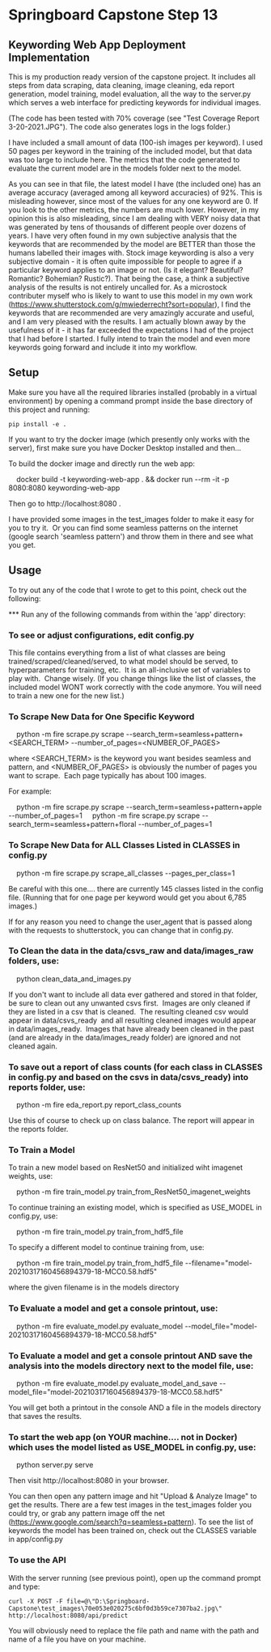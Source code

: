 # Springboard Capstone Step 13
## Keywording Web App Deployment Implementation

This is my production ready version of the capstone project.  It includes all steps from data scraping, data cleaning, image cleaning, eda report generation, model training, model evaluation, all the way to the server.py which serves a web interface for predicting keywords for individual images.

(The code has been tested with 70% coverage (see "Test Coverage Report 3-20-2021.JPG").  The code also generates logs in the logs folder.)

I have included a small amount of data (100-ish images per keyword).  I used 50 pages per keyword in the training of the included model, but that data was too large to include here.  The metrics that the code generated to evaluate the current model are in the models folder next to the model.

As you can see in that file, the latest model I have (the included one) has an average accuracy (averaged among all keyword accuracies) of 92%.  This is misleading however, since most of the values for any one keyword are 0.  If you look to the other metrics, the numbers are much lower.  However, in my opinion this is also misleading, since I am dealing with VERY noisy data that was generated by tens of thousands of different people over dozens of years.  I have very often found in my own subjective analysis that the keywords that are recommended by the model are BETTER than those the humans labelled their images with.  Stock image keywording is also a very subjective domain - it is often quite impossible for people to agree if a particular keyword applies to an image or not. (Is it elegant? Beautiful? Romantic? Bohemian? Rustic?).  That being the case, a think a subjective analysis of the results is not entirely uncalled for.  As a microstock contributer myself who is likely to want to use this model in my own work (https://www.shutterstock.com/g/mwiederrecht?sort=popular), I find the keywords that are recommended are very amazingly accurate and useful, and I am very pleased with the results. I am actually blown away by the usefulness of it - it has far exceeded the expectations I had of the project that I had before I started.  I fully intend to train the model and even more keywords going forward and include it into my workflow.


## Setup

Make sure you have all the required libraries installed (probably in a virtual environment) by opening a command prompt inside the base directory of this project and running:

    pip install -e .

If you want to try the docker image (which presently only works with the server), first make sure you have Docker Desktop installed and then...

To build the docker image and directly run the web app:

    docker build -t keywording-web-app . && docker run --rm -it -p 8080:8080 keywording-web-app

Then go to http://localhost:8080 .

I have provided some images in the test_images folder to make it easy for you to try it.  Or you can find some seamless patterns on the internet (google search 'seamless pattern') and throw them in there and see what you get.



## Usage

To try out any of the code that I wrote to get to this point, check out the following:

*** Run any of the following commands from within the 'app' directory:

### To see or adjust configurations, edit config.py

This file contains everything from a list of what classes are being trained/scraped/cleaned/served, to what model should be served, to hyperparameters for training, etc.  It is an all-inclusive set of variables to play with.  Change wisely.  (If you change things like the list of classes, the included model WONT work correctly with the code anymore.  You will need to train a new one for the new list.)

### To Scrape New Data for One Specific Keyword

    python -m fire scrape.py scrape --search_term=seamless+pattern+<SEARCH_TERM> --number_of_pages=<NUMBER_OF_PAGES>

where <SEARCH_TERM> is the keyword you want besides seamless and pattern, 
and <NUMBER_OF_PAGES> is obviously the number of pages you want to scrape.  Each page typically has about 100 images.

For example:

    python -m fire scrape.py scrape --search_term=seamless+pattern+apple --number_of_pages=1
    python -m fire scrape.py scrape --search_term=seamless+pattern+floral --number_of_pages=1

### To Scrape New Data for ALL Classes Listed in CLASSES in config.py

    python -m fire scrape.py scrape_all_classes --pages_per_class=1

Be careful with this one.... there are currently 145 classes listed in the config file.  (Running that for one page per keyword would get you about 6,785 images.)

If for any reason you need to change the user_agent that is passed along with the requests to shutterstock, you can change that in config.py.

### To Clean the data in the data/csvs_raw and data/images_raw folders, use:

    python clean_data_and_images.py

If you don't want to include all data ever gathered and stored in that folder, be sure to clean out any unwanted csvs first.  Images are only cleaned if they are listed in a csv that is cleaned.  The resulting cleaned csv would appear in data/csvs_ready  and all resulting cleaned images would appear in data/images_ready.  Images that have already been cleaned in the past (and are already in the data/images_ready folder) are ignored and not cleaned again.

### To save out a report of class counts (for each class in CLASSES in config.py and based on the csvs in data/csvs_ready) into reports folder, use:

    python -m fire eda_report.py report_class_counts

Use this of course to check up on class balance.  The report will appear in the reports folder.

### To Train a Model

To train a new model based on ResNet50 and initialized wiht imagenet weights, use:

    python -m fire train_model.py train_from_ResNet50_imagenet_weights

To continue training an existing model, which is specified as USE_MODEL in config.py, use:

    python -m fire train_model.py train_from_hdf5_file

To specify a different model to continue training from, use:

    python -m fire train_model.py train_from_hdf5_file --filename="model-20210317160456894379-18-MCC0.58.hdf5"

where the given filename is in the models directory

### To Evaluate a model and get a console printout, use:

    python -m fire evaluate_model.py evaluate_model --model_file="model-20210317160456894379-18-MCC0.58.hdf5"

### To Evaluate a model and get a console printout AND save the analysis into the models directory next to the model file, use:

    python -m fire evaluate_model.py evaluate_model_and_save --model_file="model-20210317160456894379-18-MCC0.58.hdf5"

You will get both a printout in the console AND a file in the models directory that saves the results.

### To start the web app (on YOUR machine.... not in Docker) which uses the model listed as USE_MODEL in config.py, use:

    python server.py serve

Then visit http://localhost:8080 in your browser.

You can then open any pattern image and hit "Upload & Analyze Image" to get the results.  There are a few test images in the test_images folder you could try, or grab any pattern image off the net (https://www.google.com/search?q=seamless+pattern).  To see the list of keywords the model has been trained on, check out the CLASSES variable in app/config.py

### To use the API

With the server running (see previous point), open up the command prompt and type:

    curl -X POST -F file=@\"D:\Springboard-Capstone\test_images\70e053e020275c6bf0d3b59ce7307ba2.jpg\" http://localhost:8080/api/predict

You will obviously need to replace the file path and name with the path and name of a file you have on your machine.
